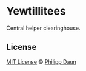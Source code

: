# Yewtillitees

Central helper clearinghouse.

## License

[MIT License](https://opensource.org/licenses/MIT) © [Philipp Daun](https://philippdaun.net/)
